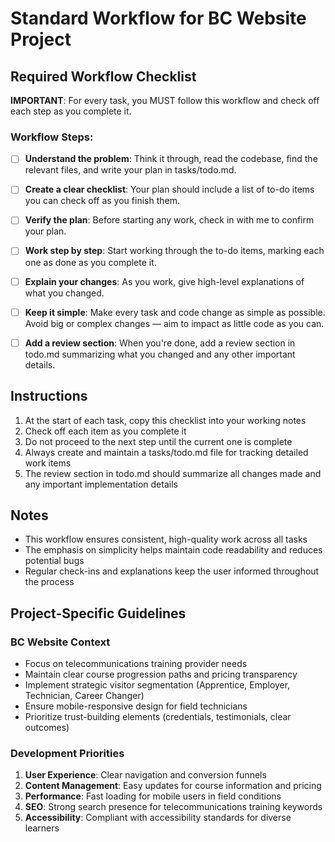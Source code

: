 # Standard Workflow for BC Website Project

## Required Workflow Checklist

**IMPORTANT**: For every task, you MUST follow this workflow and check off each step as you complete it.

### Workflow Steps:

- [ ] **Understand the problem**: Think it through, read the codebase, find the relevant files, and write your plan in tasks/todo.md.

- [ ] **Create a clear checklist**: Your plan should include a list of to-do items you can check off as you finish them.

- [ ] **Verify the plan**: Before starting any work, check in with me to confirm your plan.

- [ ] **Work step by step**: Start working through the to-do items, marking each one as done as you complete it.

- [ ] **Explain your changes**: As you work, give high-level explanations of what you changed.

- [ ] **Keep it simple**: Make every task and code change as simple as possible. Avoid big or complex changes — aim to impact as little code as you can.

- [ ] **Add a review section**: When you're done, add a review section in todo.md summarizing what you changed and any other important details.

## Instructions

1. At the start of each task, copy this checklist into your working notes
2. Check off each item as you complete it
3. Do not proceed to the next step until the current one is complete
4. Always create and maintain a tasks/todo.md file for tracking detailed work items
5. The review section in todo.md should summarize all changes made and any important implementation details

## Notes

- This workflow ensures consistent, high-quality work across all tasks
- The emphasis on simplicity helps maintain code readability and reduces potential bugs
- Regular check-ins and explanations keep the user informed throughout the process

## Project-Specific Guidelines

### BC Website Context
- Focus on telecommunications training provider needs
- Maintain clear course progression paths and pricing transparency
- Implement strategic visitor segmentation (Apprentice, Employer, Technician, Career Changer)
- Ensure mobile-responsive design for field technicians
- Prioritize trust-building elements (credentials, testimonials, clear outcomes)

### Development Priorities
1. **User Experience**: Clear navigation and conversion funnels
2. **Content Management**: Easy updates for course information and pricing
3. **Performance**: Fast loading for mobile users in field conditions
4. **SEO**: Strong search presence for telecommunications training keywords
5. **Accessibility**: Compliant with accessibility standards for diverse learners
